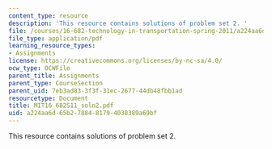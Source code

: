 ```yaml
---
content_type: resource
description: 'This resource contains solutions of problem set 2. '
file: /courses/16-682-technology-in-transportation-spring-2011/a224aa6d65b2788481794038389a69bf_MIT16_682S11_soln2.pdf
file_type: application/pdf
learning_resource_types:
- Assignments
license: https://creativecommons.org/licenses/by-nc-sa/4.0/
ocw_type: OCWFile
parent_title: Assignments
parent_type: CourseSection
parent_uid: 7eb3ad83-3f3f-31ec-2677-44db48fbb1ad
resourcetype: Document
title: MIT16_682S11_soln2.pdf
uid: a224aa6d-65b2-7884-8179-4038389a69bf
---
```

This resource contains solutions of problem set 2. 